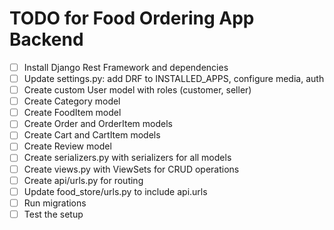 # TODO for Food Ordering App Backend

- [ ] Install Django Rest Framework and dependencies
- [ ] Update settings.py: add DRF to INSTALLED_APPS, configure media, auth
- [ ] Create custom User model with roles (customer, seller)
- [ ] Create Category model
- [ ] Create FoodItem model
- [ ] Create Order and OrderItem models
- [ ] Create Cart and CartItem models
- [ ] Create Review model
- [ ] Create serializers.py with serializers for all models
- [ ] Create views.py with ViewSets for CRUD operations
- [ ] Create api/urls.py for routing
- [ ] Update food_store/urls.py to include api.urls
- [ ] Run migrations
- [ ] Test the setup
